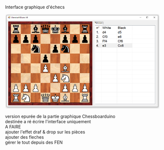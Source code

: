 Interface graphique d'échecs

 ![Screenshot](Screenshot.png)

version epurée de la partie graphique Chessboarduino  
destinée a ré écrire l'interface uniquement  
A FAIRE  
ajouter l'effet draf & drop sur les pièces  
ajouter des fleches  
gérer le tout depuis des FEN  
